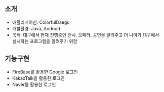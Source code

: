 <h2>소개</h2>

* 애플리케이션: ColorfulDaegu   
* 개발환경: Java, Android   
* 목적: 대구에서 현재 진행중인 전시, 오페라, 공연을 알려주고 더 나아가 대구에서 실시하는 프로그램을 알려주기 위함

<h2>기능구현</h2>

* FireBase를 활용한 Google 로그인   
* KakaoTalk을 활용한 로그인   
* Naver를 활용한 로그인   